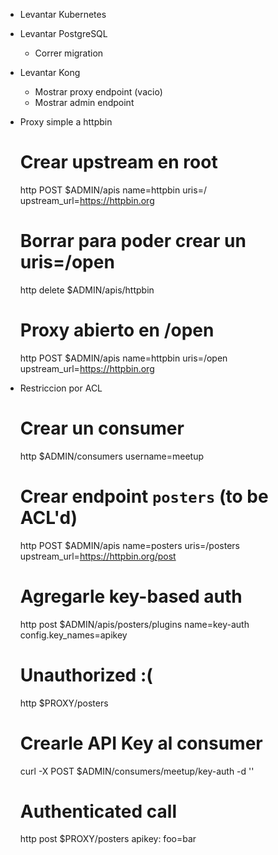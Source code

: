 - Levantar Kubernetes
- Levantar PostgreSQL
    - Correr migration
- Levantar Kong
    - Mostrar proxy endpoint (vacio)
    - Mostrar admin endpoint

- Proxy simple a httpbin
    # Crear upstream en root
    http POST $ADMIN/apis name=httpbin uris=/ upstream_url=https://httpbin.org
    # Borrar para poder crear un uris=/open
    http delete $ADMIN/apis/httpbin
    # Proxy abierto en /open
    http POST $ADMIN/apis name=httpbin uris=/open upstream_url=https://httpbin.org

- Restriccion por ACL
    # Crear un consumer
    http $ADMIN/consumers username=meetup

    # Crear endpoint `posters` (to be ACL'd)
    http POST $ADMIN/apis name=posters uris=/posters upstream_url=https://httpbin.org/post
    # Agregarle key-based auth
    http post $ADMIN/apis/posters/plugins name=key-auth config.key_names=apikey
    # Unauthorized :(
    http $PROXY/posters

    # Crearle API Key al consumer
    curl -X POST $ADMIN/consumers/meetup/key-auth -d ''
    # Authenticated call
    http post $PROXY/posters apikey:<apikey> foo=bar
